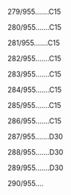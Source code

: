 279/955.......C15 


280/955.......C15 


281/955.......C15 


282/955.......C15 


283/955.......C15 


284/955.......C15 


285/955.......C15 


286/955.......C15 


287/955.......D30 


288/955.......D30 


289/955.......D30 


290/955.... 

